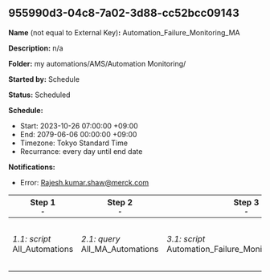 ## 955990d3-04c8-7a02-3d88-cc52bcc09143

**Name** (not equal to External Key)**:** Automation_Failure_Monitoring_MA

**Description:** n/a

**Folder:** my automations/AMS/Automation Monitoring/

**Started by:** Schedule

**Status:** Scheduled

**Schedule:**

* Start: 2023-10-26 07:00:00 +09:00
* End: 2079-06-06 00:00:00 +09:00
* Timezone: Tokyo Standard Time
* Recurrance: every day until end date

**Notifications:**

* Error: Rajesh.kumar.shaw@merck.com

| Step 1<br>_<small>-</small>_ | Step 2<br>_<small>-</small>_ | Step 3<br>_<small>-</small>_ | Step 4<br>_<small>-</small>_ | Step 5<br>_<small>-</small>_ | Step 6<br>_<small>-</small>_ |
| --- | --- | --- | --- | --- | --- |
| _1.1: script_<br>All_Automations | _2.1: query_<br>All_MA_Automations | _3.1: script_<br>Automation_Failure_Monitoring_script_MA | _4.1: query_<br>Automation_Failure_Monitoring_MA | _5.1: verification_<br>82a3e3e9-4773-4efd-a3f5-c9a3484645d9 | _6.1: emailSend_<br>Automation_Failure_Monitoring_Email |
